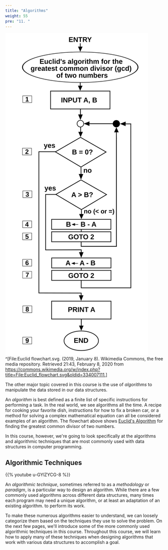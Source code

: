 ```yaml
---
title: "Algorithms"
weight: 55
pre: "11. "
---
```

![Euclid's Algorithm](../../images/4/4.12.euclid.svg)^[File:Euclid flowchart.svg. (2019, January 8). Wikimedia Commons, the free media repository. Retrieved 21:43, February 8, 2020 from https://commons.wikimedia.org/w/index.php?title=File:Euclid_flowchart.svg&oldid=334007111.]

The other major topic covered in this course is the use of _algorithms_ to manipulate the data stored in our data structures. 

An _algorithm_ is best defined as a finite list of specific instructions for performing a task. In the real world, we see algorithms all the time. A recipe for cooking your favorite dish, instructions for how to fix a broken car, or a method for solving a complex mathematical equation can all be considered examples of an algorithm. The flowchart above shows [Euclid's Algorithm](https://en.wikipedia.org/wiki/Euclidean_algorithm) for finding the greatest common divisor of two numbers. 

In this course, however, we're going to look specifically at the algorithms and algorithmic techniques that are most commonly used with data structures in computer programming. 

## Algorithmic Techniques

{{% youtube u-GYlZYCG-8 %}}

An _algorithmic technique_, sometimes referred to as a _methodology_ or _paradigm_, is a particular way to design an algorithm. While there are a few commonly used algorithms across different data structures, many times each program may need a unique algorithm, or at least an adaptation of an existing algorithm. to perform its work.

To make these numerous algorithms easier to understand, we can loosely categorize them based on the techniques they use to solve the problem. On the next few pages, we'll introduce some of the more commonly used algorithmic techniques in this course. Throughout this course, we will learn how to apply many of these techniques when designing algorithms that work with various data structures to accomplish a goal. 
